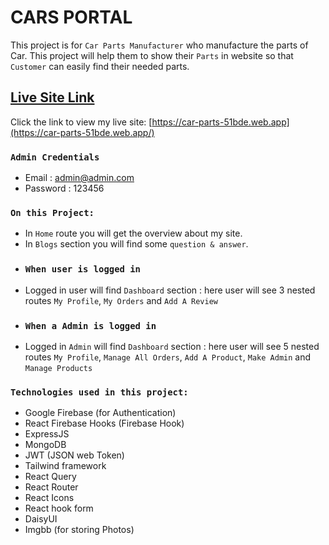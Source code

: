 # CARS PORTAL

This project is for `Car Parts Manufacturer` who manufacture the parts of Car. This project will help them to show their `Parts` in website so that `Customer` can easily find their needed parts.

## [Live Site Link](https://car-parts-51bde.web.app/)

Click the link to view my live site: [https://car-parts-51bde.web.app](https://car-parts-51bde.web.app/)

### `Admin Credentials`

- Email : admin@admin.com
- Password : 123456

### `On this Project: `

- In `Home` route you will get the overview about my site.
- In `Blogs` section you will find some `question & answer`.
- ### `When user is logged in`
- Logged in user will find `Dashboard` section : here user will see 3 nested routes `My Profile`, `My Orders` and `Add A Review`
- ### `When a Admin is logged in`
- Logged in `Admin` will find `Dashboard` section : here user will see 5 nested routes `My Profile`, `Manage All Orders`, `Add A Product`, `Make Admin` and `Manage Products`

### `Technologies used in this project: `

- Google Firebase (for Authentication)
- React Firebase Hooks (Firebase Hook)
- ExpressJS
- MongoDB
- JWT (JSON web Token)
- Tailwind framework
- React Query
- React Router
- React Icons
- React hook form
- DaisyUI
- Imgbb (for storing Photos)
